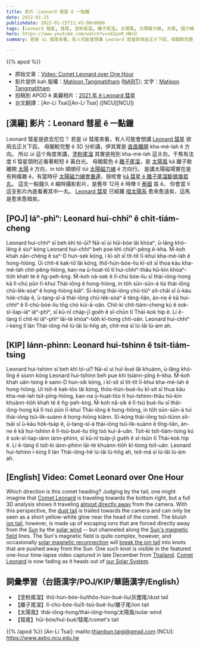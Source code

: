 ```yaml
---
title: 影片：Leonard 彗星 ê 一點鐘
date: 2022-01-25
publishdate: 2022-01-25T11:45:00+0800
tags: [Leonard 彗星, 彗尾, 塗粉尾溜, 離子尾溜, 太陽風, 太陽磁力線, 太陽, 磁力線, 縮時攝影影片, 太陽系]
hero: https://www.youtube.com/watch?v=s6IpsM_HNcU
summary: 若是 ùi 彗尾來看，有人可能會想講 Leonard 彗星欲飛去正爿下跤，毋閣較完整 ê 3D 分析講，伊其實是直直離開 kha-mé-lah ê 方向。

---
```


{{% apod %}}

- 原始文章：[Video: Comet Leonard over One Hour](https://apod.nasa.gov/apod/ap220125.html)
- 影片提供 kah 版權：[Matipon Tangmatitham](https://www.facebook.com/matiponblog/) ([NARIT](http://narit.or.th/)); 文字：[Matipon Tangmatitham](https://www.facebook.com/matiponblog/)
- 投稿到 APOD ê 美麗相片：[2021 年 ê Leonard 彗星](https://www.facebook.com/media/set/?set=a.4214632848640902&type=3)
- 台文翻譯：[An-Li Tsai][An-Li Tsai] ([NCU][NCU])

## [漢羅] 影片：Leonard 彗星 ê 一點鐘
Leonard 彗星是欲去佗位？
若是 ùi 彗尾來看，有人可能會想講 [Leonard 彗星][Comet Leonard 1] 欲飛去正爿下跤。
毋閣較完整 ê 3D 分析講，伊其實是 [直直離開][almost directly away] kha-mé-lah ê 方向。
所以 ùi 這个角度來講，[塗粉尾溜][dust tail] 其實是拖到 kha-mé-lah 這爿向，干焦有法度 tī 彗星頭附近看著較短 ê 黃白光。
毋閣藍色 ê [離子尾溜][ion tail]，是 [太陽風][solar wind] kā 離子歕離開 [太陽][Sun] ê 方向，in to̍h 順順仔 tùi [太陽磁力線][Sun's magnetic field] ê 方向行。
是講太陽磁場實在是有夠複雜 ê，有當時仔 [太陽磁力線會重連][solar magnetic reconnection]，按呢會 [kā 彗星 ê 離子尾溜斷做幾若丸][break the ion tail t]。
這支一點鐘久 ê 縮時攝影影片，是舊年 12月 ê 時陣 tī [泰國][Thailand] 翕 ê。
你會當 tī 這支影片內底看著其中一丸。
[Leonard 彗星][Comet Leonard 2] 已經離 [咱太陽系][our Solar System] 愈來愈遠矣，這馬是愈來愈暗矣。

## [POJ] Iáⁿ-phìⁿ: Leonard hui-chhiⁿ ê chi̍t-tiám-cheng
Leonard hui-chhiⁿ sī beh khì tó-ūi?
Nā-sī ùi hūi-bóe lâi khòaⁿ, ū-lâng khó-lêng ē siuⁿ kóng Leonard hui-chhiⁿ beh poe khì chiàⁿ-pêng ē-kha.
M̄-koh khah oân-chéng ê saⁿ-D hun-sek kóng, i kî-si̍t sī ti̍t-ti̍t lī-khui kha-mé-lah ê hong-hiòng.
Ùi chi̍t-ê kak-tō͘ lâi kóng, thô͘-hún-bóe-liu kî-si̍t sī thoa kàu kha-mé-lah chit-pêng-hiòng, kan-na ū-hoat-tō͘ tī hui-chhiⁿ-thâu hū-kīn khòaⁿ-tio̍h khah té ê n̂g-peh-kng.
M̄-koh nâ-sek ê lî-chú bóe-liu sī thài-iông-hong kā lî-chú pûn lī-khui Thài-iông ê hong-hiòng, in to̍h sūn-sūn-á tùi thài-iông chû-le̍k-sòaⁿ ê hong-hiòng kiâⁿ.
Sī-kóng thài-iông chû-tiûⁿ si̍t-chāi sī ū-kàu ho̍k-cha̍p ê, ū-tang-sî-á thài-iông chû-le̍k-sòaⁿ ē têng-liân, án-ne ē kā hui-chhiⁿ ê lî-chú-bóe-liu tn̄g chò kúi-ā-oân.
Chit-ki chi̍t-tiám-cheng kú ê sok-sî-liap-iáⁿ iáⁿ-phìⁿ, sī kū-nî cha̍p-jī goe̍h ê sî-chūn tī Thài-kok hip ê.
Lí ē-tàng tī chi̍t-ki iáⁿ-phìⁿ lāi-té khòaⁿ-tio̍h kî-tiong chi̍t-oân.
Leonard hui-chhiⁿ í-keng lî lán Thài-iông-hē lú-lâi lú-hn̄g ah, chit-má sī lú-lâi lú-àm ah.

## [KIP] Iánn-phìnn: Leonard hui-tshinn ê tsi̍t-tiám-tsing
Leonard hui-tshinn sī beh khì tó-uī?
Nā-sī uì huī-bué lâi khuànn, ū-lâng khó-lîng ē siunn kóng Leonard hui-tshinn beh pue khì tsiànn-pîng ē-kha.
M̄-koh khah uân-tsíng ê sann-D hun-sik kóng, i kî-si̍t sī ti̍t-ti̍t lī-khui kha-mé-lah ê hong-hiòng.
Uì tsi̍t-ê kak-tōo lâi kóng, thôo-hún-bué-liu kî-si̍t sī thua kàu kha-mé-lah tsit-pîng-hiòng, kan-na ū-huat-tōo tī hui-tshinn-thâu hū-kīn khuànn-tio̍h khah té ê n̂g-peh-kng.
M̄-koh nâ-sik ê lî-tsú bué-liu sī thài-iông-hong kā lî-tsú pûn lī-khui Thài-iông ê hong-hiòng, in to̍h sūn-sūn-á tuì thài-iông tsû-li̍k-suànn ê hong-hiòng kiânn.
Sī-kóng thài-iông tsû-tiûnn si̍t-tsāi sī ū-kàu ho̍k-tsa̍p ê, ū-tang-sî-á thài-iông tsû-li̍k-suànn ē tîng-liân, án-ne ē kā hui-tshinn ê lî-tsú-bué-liu tn̄g tsò kuí-ā-uân.
Tsit-ki tsi̍t-tiám-tsing kú ê sok-sî-liap-iánn iánn-phìnn, sī kū-nî tsa̍p-jī gue̍h ê sî-tsūn tī Thài-kok hip ê.
Lí ē-tàng tī tsi̍t-ki iánn-phìnn lāi-té khuànn-tio̍h kî-tiong tsi̍t-uân.
Leonard hui-tshinn í-king lî lán Thài-iông-hē lú-lâi lú-hn̄g ah, tsit-má sī lú-lâi lú-àm ah.

## [English] Video: Comet Leonard over One Hour
Which direction is this comet heading?
Judging by the tail, one might imagine that [Comet Leonard][Comet Leonard 1] is traveling towards the bottom right, but a full 3D analysis shows it traveling [almost directly away][almost directly away] from the camera.
With this perspective, the [dust tail][dust tail] is trailed towards the camera and can only be seen as a short yellow-white glow near the head of the comet.
The bluish [ion tail][ion tail], however, is made up of escaping ions that are forced directly away from the [Sun][Sun] by the [solar wind][solar wind] -- but channeled along the [Sun's magnetic field][Sun's magnetic field] lines.
The Sun's magnetic field is quite complex, however, and occasionally [solar magnetic reconnection][solar magnetic reconnection] will [break the ion tail][break the ion tail e] into knots that are pushed away from the Sun.
One such knot is visible in the featured one-hour time-lapse video captured in late December from [Thailand][Thailand].
[Comet Leonard][Comet Leonard 2] is now fading as it heads out of [our Solar System][our Solar System].

## 詞彙學習（台語漢字/POJ/KIP/華語漢字/English）
- 【塗粉尾溜】thô͘-hún-bóe-liu/thôo-hún-bué-liu/灰塵尾/dust tail
- 【離子尾溜】lî-chú-bóe-liu/lî-tsú-bué-liu/離子尾/ion tail
- 【太陽風】thài-iông-hong/thài-iông-hong/太陽風/solar wind
- 【彗尾】hūi-bóe/huī-bué/彗尾/comet's tail


{{% /apod %}}
[An-Li Tsai]: mailto:thianbun.taigi@gmail.com
[NCU]: https://www.astro.ncu.edu.tw


[Comet Leonard 1]:https://en.wikipedia.org/wiki/C/2021_A1_(Leonard)
[almost directly away]:https://en.wikipedia.org/wiki/C/2021_A1_(Leonard)#/media/File:Animation_of_C%EF%BC%8F2021_A1's_orbit_around_Sun_-_2021_close_approach.gif
[dust tail]:https://astronomy.swin.edu.au/cosmos/C/cometary+dust+tail
[ion tail]:http://www2.ess.ucla.edu/~jewitt/tail.html
[Sun]:https://solarsystem.nasa.gov/solar-system/sun/in-depth/
[solar wind]:https://solarsystem.nasa.gov/resources/2288/the-solar-wind-across-our-solar-system/
[Sun's magnetic field]:https://www.nasa.gov/feature/goddard/2016/understanding-the-magnetic-sun
[solar magnetic reconnection]:https://youtu.be/8NDPsSZCcz0?t=23
[break the ion tail e]:https://apod.nasa.gov/apod/ap220110.html
[break the ion tail t]:https://apod.tw/daily/20220110/
[Thailand]:https://en.wikipedia.org/wiki/Thailand
[Comet Leonard 2]:https://theskylive.com/where-is-cometleonard
[our Solar System]:https://solarsystem.nasa.gov/solar-system/our-solar-system/overview/
